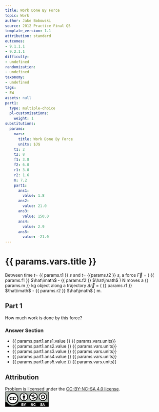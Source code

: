 ```yaml
---
title: Work Done By Force
topic: Work
author: Jake Bobowski
source: 2012 Practice Final Q5
template_version: 1.1
attribution: standard
outcomes:
- 9.1.1.1
- 9.2.1.1
difficulty:
- undefined
randomization:
- undefined
taxonomy:
- undefined
tags:
- EW
assets: null
part1:
  type: multiple-choice
  pl-customizations:
    weight: 1
substitutions:
  params:
    vars:
      title: Work Done By Force
      units: $J$
    t1: 2
    t2: 8
    f1: 3.8
    f2: 6.0
    r1: 3.0
    r2: 1.6
    m: 7.2
    part1:
      ans1:
        value: 1.8
      ans2:
        value: 21.0
      ans3:
        value: 150.0
      ans4:
        value: 2.9
      ans5:
        value: -21.0
---
```

# {{ params.vars.title }}
Between time $t =$ {{ params.t1 }} $s$ and $t =$ {{params.t2 }} $s$, a force $\vec{F}$ = ( {{ params.f1 }} $\hat\imath$ - {{ params.f2 }} $\hat\jmath$ ) N moves a {{ params.m }} kg object along a trajectory $\Delta\vec{r}$ = ( {{ params.r1 }} $\hat\imath$ - {{ params.r2 }} $\hat\jmath$ ) m.

## Part 1

How much work is done by this force?

### Answer Section

- {{ params.part1.ans1.value }} {{ params.vars.units}}
- {{ params.part1.ans2.value }} {{ params.vars.units}}
- {{ params.part1.ans3.value }} {{ params.vars.units}}
- {{ params.part1.ans4.value }} {{ params.vars.units}}
- {{ params.part1.ans5.value }} {{ params.vars.units}}

## Attribution

Problem is licensed under the [CC-BY-NC-SA 4.0 license](https://creativecommons.org/licenses/by-nc-sa/4.0/).<br> ![The Creative Commons 4.0 license requiring attribution-BY, non-commercial-NC, and share-alike-SA license.](https://raw.githubusercontent.com/firasm/bits/master/by-nc-sa.png)